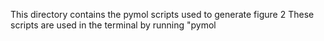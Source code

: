 This directory contains the pymol scripts used to generate figure 2
These scripts are used in the terminal by running "pymol <script> from this directory

